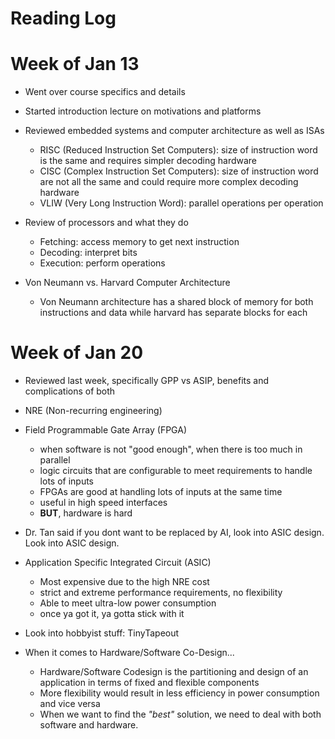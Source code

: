 # Reading Log

# Week of Jan 13

- Went over course specifics and details

- Started introduction lecture on motivations and platforms

- Reviewed embedded systems and computer architecture as well as ISAs

    - RISC (Reduced Instruction Set Computers): size of instruction word is the same and requires simpler decoding hardware
    - CISC (Complex Instruction Set Computers): size of instruction word are not all the same and could require more complex decoding hardware
    - VLIW (Very Long Instruction Word): parallel operations per operation

- Review of processors and what they do
    - Fetching: access memory to get next instruction
    - Decoding: interpret bits
    - Execution: perform operations

- Von Neumann vs. Harvard  Computer Architecture
    - Von Neumann architecture has a shared block of memory for both instructions and data while harvard has separate blocks for each


# Week of Jan 20

- Reviewed last week, specifically GPP vs ASIP, benefits and complications of both

- NRE (Non-recurring engineering)

- Field Programmable Gate Array (FPGA)
    - when software is not "good enough", when there is too much in parallel
    - logic circuits that are configurable to meet requirements to handle lots of inputs
    - FPGAs are good at handling lots of inputs at the same time
    - useful in high speed interfaces
    - **BUT**, hardware is hard

- Dr. Tan said if you dont want to be replaced by AI, look into ASIC design. Look into ASIC design.

- Application Specific Integrated Circuit (ASIC)
    - Most expensive due to the high NRE cost
    - strict and extreme performance requirements, no flexibility
    - Able to meet ultra-low power consumption
    - once ya got it, ya gotta stick with it

- Look into hobbyist stuff: TinyTapeout

- When it comes to Hardware/Software Co-Design...
    - Hardware/Software Codesign is the partitioning and design of an application in terms of fixed and flexible components
    - More flexibility would result in less efficiency in power consumption and vice versa
    - When we want to find the *"best"* solution, we need to deal with both software and hardware.
